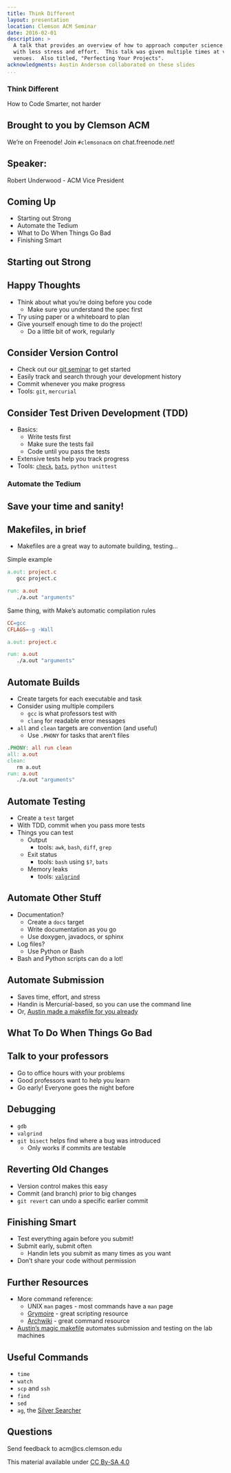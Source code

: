```yaml
---
title: Think Different
layout: presentation
location: Clemson ACM Seminar
date: 2016-02-01
description: >
  A talk that provides an overview of how to approach computer science projects
  with less stress and effort.  This talk was given multiple times at various Clemson ACM
  venues.  Also titled, "Perfecting Your Projects".
acknowledgments: Austin Anderson collaborated on these slides
...
```

<section>
<section id="think-different" class="title-slide slide level1">
<h1>Think Different</h1>
<p>How to Code Smarter, not harder</p>
</section>
<section id="brought-to-you-by-clemson-acm" class="slide level2">
<h2>Brought to you by Clemson ACM</h2>
<p>We’re on Freenode! Join <code>#clemsonacm</code> on chat.freenode.net!</p>
</section>
<section id="speaker" class="slide level2">
<h2>Speaker:</h2>
<p>Robert Underwood - ACM Vice President</p>
</section></section>
<section id="coming-up" class="title-slide slide level1">
<h1>Coming Up</h1>
<ul>
<li>Starting out Strong</li>
<li>Automate the Tedium</li>
<li>What to Do When Things Go Bad</li>
<li>Finishing Smart</li>
</ul>
</section>

<section id="starting-out-strong" class="title-slide slide level1">
<h1>Starting out Strong</h1>

</section>

<section id="happy-thoughts" class="title-slide slide level1">
<h1>Happy Thoughts</h1>
<ul>
<li>Think about what you’re doing before you code
<ul>
<li>Make sure you understand the spec first</li>
</ul></li>
<li>Try using paper or a whiteboard to plan</li>
<li>Give yourself enough time to do the project!
<ul>
<li>Do a little bit of work, regularly</li>
</ul></li>
</ul>
</section>

<section id="consider-version-control" class="title-slide slide level1">
<h1>Consider Version Control</h1>
<ul>
<li>Check out our <a href="http://present.protractor.ninja?git">git seminar</a> to get started</li>
<li>Easily track and search through your development history</li>
<li>Commit whenever you make progress</li>
<li>Tools: <code>git</code>, <code>mercurial</code></li>
</ul>
</section>

<section id="consider-test-driven-development-tdd" class="title-slide slide level1">
<h1>Consider Test Driven Development (TDD)</h1>
<ul>
<li>Basics:
<ul>
<li>Write tests first</li>
<li>Make sure the tests fail</li>
<li>Code until you pass the tests</li>
</ul></li>
<li>Extensive tests help you track progress</li>
<li>Tools: <a href="http://check.sourceforge.net/"><code>check</code></a>, <a href="https://github.com/sstephenson/bats"><code>bats</code></a>, <code>python unittest</code></li>
</ul>
</section>

<section>
<section id="automate-the-tedium" class="title-slide slide level1">
<h1>Automate the Tedium</h1>

</section>
<section id="save-your-time-and-sanity" class="slide level2">
<h2>Save your time and sanity!</h2>
</section></section>
<section id="makefiles-in-brief" class="title-slide slide level1">
<h1>Makefiles, in brief</h1>
<ul>
<li>Makefiles are a great way to automate building, testing…</li>
</ul>
<p>Simple example</p>
<div class="sourceCode" id="cb1"><pre class="sourceCode makefile"><code class="sourceCode makefile"><span id="cb1-1"><a href="#cb1-1" aria-hidden="true"></a><span class="dv">a.out:</span><span class="dt"> project.c</span></span>
<span id="cb1-2"><a href="#cb1-2" aria-hidden="true"></a>   gcc project.c</span>
<span id="cb1-3"><a href="#cb1-3" aria-hidden="true"></a></span>
<span id="cb1-4"><a href="#cb1-4" aria-hidden="true"></a><span class="dv">run:</span><span class="dt"> a.out</span></span>
<span id="cb1-5"><a href="#cb1-5" aria-hidden="true"></a>   ./a.out <span class="st">&quot;arguments&quot;</span></span></code></pre></div>
<p>Same thing, with Make’s automatic compilation rules</p>
<div class="sourceCode" id="cb2"><pre class="sourceCode makefile"><code class="sourceCode makefile"><span id="cb2-1"><a href="#cb2-1" aria-hidden="true"></a><span class="dt">CC</span><span class="ch">=</span><span class="st">gcc</span></span>
<span id="cb2-2"><a href="#cb2-2" aria-hidden="true"></a><span class="dt">CFLAGS</span><span class="ch">=</span><span class="st">-g -Wall</span></span>
<span id="cb2-3"><a href="#cb2-3" aria-hidden="true"></a></span>
<span id="cb2-4"><a href="#cb2-4" aria-hidden="true"></a><span class="dv">a.out:</span><span class="dt"> project.c</span></span>
<span id="cb2-5"><a href="#cb2-5" aria-hidden="true"></a></span>
<span id="cb2-6"><a href="#cb2-6" aria-hidden="true"></a><span class="dv">run:</span><span class="dt"> a.out</span></span>
<span id="cb2-7"><a href="#cb2-7" aria-hidden="true"></a>   ./a.out <span class="st">&quot;arguments&quot;</span></span></code></pre></div>
</section>

<section id="automate-builds" class="title-slide slide level1">
<h1>Automate Builds</h1>
<ul>
<li>Create targets for each executable and task</li>
<li>Consider using multiple compilers
<ul>
<li><code>gcc</code> is what professors test with</li>
<li><code>clang</code> for readable error messages</li>
</ul></li>
<li><code>all</code> and <code>clean</code> targets are convention (and useful)
<ul>
<li>Use <code>.PHONY</code> for tasks that aren’t files</li>
</ul></li>
</ul>
<div class="sourceCode" id="cb3"><pre class="sourceCode makefile"><code class="sourceCode makefile"><span id="cb3-1"><a href="#cb3-1" aria-hidden="true"></a><span class="ot">.PHONY:</span><span class="dt"> all run clean</span></span>
<span id="cb3-2"><a href="#cb3-2" aria-hidden="true"></a><span class="dv">all:</span><span class="dt"> a.out</span></span>
<span id="cb3-3"><a href="#cb3-3" aria-hidden="true"></a><span class="dv">clean:</span></span>
<span id="cb3-4"><a href="#cb3-4" aria-hidden="true"></a>   rm a.out</span>
<span id="cb3-5"><a href="#cb3-5" aria-hidden="true"></a><span class="dv">run:</span><span class="dt"> a.out</span></span>
<span id="cb3-6"><a href="#cb3-6" aria-hidden="true"></a>   ./a.out <span class="st">&quot;arguments&quot;</span></span></code></pre></div>
</section>

<section id="automate-testing" class="title-slide slide level1">
<h1>Automate Testing</h1>
<ul>
<li>Create a <code>test</code> target</li>
<li>With TDD, commit when you pass more tests</li>
<li>Things you can test
<ul>
<li>Output
<ul>
<li>tools: <code>awk</code>, <code>bash</code>, <code>diff</code>, <code>grep</code></li>
</ul></li>
<li>Exit status
<ul>
<li>tools: <code>bash</code> using <code>$?</code>, <code>bats</code></li>
</ul></li>
<li>Memory leaks
<ul>
<li>tools: <a href="http://valgrind.org/"><code>valgrind</code></a></li>
</ul></li>
</ul></li>
</ul>
</section>

<section id="automate-other-stuff" class="title-slide slide level1">
<h1>Automate Other Stuff</h1>
<ul>
<li>Documentation?
<ul>
<li>Create a <code>docs</code> target</li>
<li>Write documentation as you go</li>
<li>Use doxygen, javadocs, or sphinx</li>
</ul></li>
<li>Log files?
<ul>
<li>Use Python or Bash</li>
</ul></li>
<li>Bash and Python scripts can do a lot!</li>
</ul>
</section>

<section id="automate-submission" class="title-slide slide level1">
<h1>Automate Submission</h1>
<ul>
<li>Saves time, effort, and stress</li>
<li>Handin is Mercurial-based, so you can use the command line</li>
<li>Or, <a href="http://www.grymoire.com/">Austin made a makefile for you already</a></li>
</ul>
</section>

<section id="what-to-do-when-things-go-bad" class="title-slide slide level1">
<h1>What To Do When Things Go Bad</h1>

</section>

<section id="talk-to-your-professors" class="title-slide slide level1">
<h1>Talk to your professors</h1>
<ul>
<li>Go to office hours with your problems</li>
<li>Good professors want to help you learn</li>
<li>Go early! Everyone goes the night before</li>
</ul>
</section>

<section id="debugging" class="title-slide slide level1">
<h1>Debugging</h1>
<ul>
<li><code>gdb</code></li>
<li><code>valgrind</code></li>
<li><code>git bisect</code> helps find where a bug was introduced
<ul>
<li>Only works if commits are testable</li>
</ul></li>
</ul>
</section>

<section id="reverting-old-changes" class="title-slide slide level1">
<h1>Reverting Old Changes</h1>
<ul>
<li>Version control makes this easy</li>
<li>Commit (and branch) prior to big changes</li>
<li><code>git revert</code> can undo a specific earlier commit</li>
</ul>
</section>

<section id="finishing-smart" class="title-slide slide level1">
<h1>Finishing Smart</h1>
<ul>
<li>Test everything again before you submit!</li>
<li>Submit early, submit often
<ul>
<li>Handin lets you submit as many times as you want</li>
</ul></li>
<li>Don’t share your code without permission</li>
</ul>
</section>

<section id="further-resources" class="title-slide slide level1">
<h1>Further Resources</h1>
<ul>
<li>More command reference:
<ul>
<li>UNIX <code>man</code> pages - most commands have a <code>man</code> page</li>
<li><a href="http://www.grymoire.com/">Grymoire</a> - great scripting resource</li>
<li><a href="https://wiki.archlinux.org/index.php/Main_Page">Archwiki</a> - great command resource</li>
</ul></li>
<li><a href="https://github.com/protractorninja/cu-handin-magic-make/">Austin’s magic makefile</a> automates submission and testing on the lab machines</li>
</ul>
</section>

<section id="useful-commands" class="title-slide slide level1">
<h1>Useful Commands</h1>
<ul>
<li><code>time</code></li>
<li><code>watch</code></li>
<li><code>scp</code> and <code>ssh</code></li>
<li><code>find</code></li>
<li><code>sed</code></li>
<li><code>ag</code>, the <a href="https://github.com/ggreer/the_silver_searcher">Silver Searcher</a></li>
</ul>
</section>

<section id="questions" class="title-slide slide level1">
<h1>Questions</h1>
<p>Send feedback to acm@cs.clemson.edu</p>
<p>This material available under <a href="http://creativecommons.org/licenses/by-sa/4.0/">CC By-SA 4.0</a></p>
</section>
